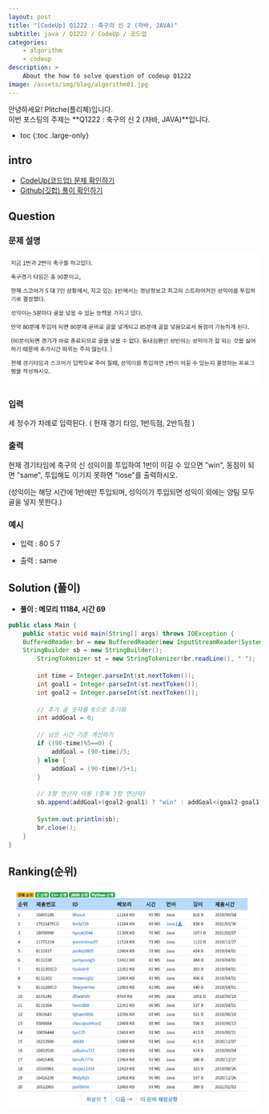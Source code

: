 ```yaml
---
layout: post
title: "[CodeUp] Q1222 : 축구의 신 2 (자바, JAVA)"
subtitle: java / Q1222 / CodeUp / 코드업
categories:
    - algorithm
    - codeup
description: >
    About the how to solve question of codeup Q1222
image: /assets/img/blog/algorithm01.jpg
---
```


안녕하세요! Plitche(플리체)입니다.  
이번 포스팅의 주제는 **Q1222 : 축구의 신 2 (자바, JAVA)**입니다.

* toc
{:toc .large-only}

## intro
* [CodeUp(코드업) 문제 확인하기](https://codeup.kr/problem.php?id=1222)  
* [Github(깃헙) 풀이 확인하기](https://github.com/plitche/CodeUp_Solution/tree/master/Q1201~Q1300/Q1222)  

## Question
### 문제 설명
![](/assets/post/codeup/Q1200~Q1299/20210813_01/01.JPG)
### 입력
세 정수가 차례로 입력된다. ( 현재 경기 타임,  1반득점, 2반득점 )  

### 출력
현재 경기타임에 축구의 신 성익이를 투입하여 1반이 이길 수 있으면 "win", 동점이 되면 "same", 투입해도 이기지 못하면 "lose"를 출력하시오.  

(성익이는 해당 시간에 1반에만 투입되며, 성익이가 투입되면 성익이 외에는 양팀 모두 골을 넣지 못한다.)  

### 예시
* 입력 : 80 5 7  
  
* 출력 : same  

## Solution (풀이)
* **풀이 : 메모리 11184, 시간 69**  

```java
public class Main {
	public static void main(String[] args) throws IOException {
	BufferedReader br = new BufferedReader(new InputStreamReader(System.in));
	StringBuilder sb = new StringBuilder();
        StringTokenizer st = new StringTokenizer(br.readLine(), " ");
        
        int time = Integer.parseInt(st.nextToken());
        int goal1 = Integer.parseInt(st.nextToken());
        int goal2 = Integer.parseInt(st.nextToken());

        // 추가 골 숫자를 0으로 초기화
        int addGoal = 0;
        
        // 남은 시간 기준 계산하기
        if ((90-time)%5==0) {
        	addGoal = (90-time)/5; 
        } else {
        	addGoal = (90-time)/5+1;        	
        }
        
        // 3항 연산자 이용 (중복 3항 연산자)
        sb.append(addGoal>(goal2-goal1) ? "win" : addGoal<(goal2-goal1) ? "lose" : "same");
        
        System.out.println(sb);
        br.close();
	}
}
```  

## Ranking(순위)
![](/assets/post/codeup/Q1200~Q1299/20210813_01/02.JPG)  

